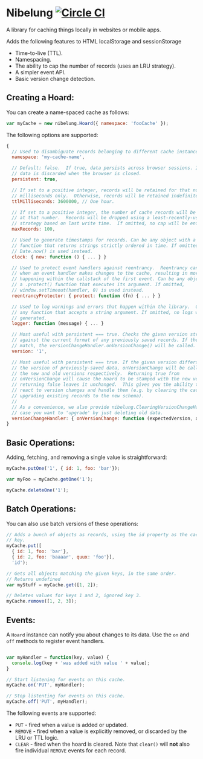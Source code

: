# Nibelung [![Circle CI](https://circleci.com/gh/rangle/nibelung.svg?style=svg)](https://circleci.com/gh/rangle/nibelung)

A library for caching things locally in websites or mobile apps.

Adds the following features to HTML localStorage and sessionStorage

* Time-to-live (TTL).
* Namespacing.
* The ability to cap the number of records (uses an LRU strategy).
* A simpler event API.
* Basic version change detection.

## Creating a Hoard:

You can create a name-spaced cache as follows:

```javascript
var myCache = new nibelung.Hoard({ namespace: 'fooCache' });
```

The following options are supported:

```javascript
{
  // Used to disambiguate records belonging to different cache instances.
  namespace: 'my-cache-name',

  // Default: false.  If true, data persists across browser sessions. If false,
  // data is discarded when the browser is closed.
  persistent: true,

  // If set to a positive integer, records will be retained for that number of
  // milliseconds only.  Otherwise, records will be retained indefinitely.
  ttlMilliseconds: 3600000, // One hour.

  // If set to a positive integer, the number of cache records will be capped
  // at that number.  Records will be dropped using a least-recently-used
  // strategy based on last write time.  If omitted, no cap will be enforced.
  maxRecords: 100,

  // Used to generate timestamps for records. Can be any object with a .now()
  // function that returns strings strictly ordered in time. If omitted,
  // Date.now() is used instead.
  clock: { now: function () { ... } }

  // Used to protect event handlers against reentrancy.  Reentrancy can happen
  // when an event handler makes changes to the cache, resulting in more events
  // happening within the callstack of the first event. Can be any object with
  // a .protect() function that executes its argument. If omitted,
  // window.setTimeout(handler, 0) is used instead.  
  reentrancyProtector: { protect: function (fn) { ... } }

  // Used to log warnings and errors that happen within the library.  Can be
  // any function that accepts a string argument. If omitted, no logs will be
  // generated.
  logger: function (message) { ... }

  // Most useful with persistent === true. Checks the given version string
  // against the current format of any previously saved records. If they don't
  // match, the versionChangeHandler.onVersionChange() will be called.
  version: '1',

  // Most useful with persistent === true. If the given version differs from
  // the version of previously-saved data, onVersionChange will be called with
  // the new and old versions respectively.  Returning true from
  // onVersionChange will cause the Hoard to be stamped with the new version;
  // returning false leaves it unchanged.  This gives you the ability to
  // react to version changes and handle them (e.g. by clearing the cache, or
  // upgrading existing records to the new schema).
  //
  // As a convenience, we also provide nibelung.ClearingVersionChangeHandler in
  // case you want to 'upgrade' by just deleting old data.
  versionChangeHandler: { onVersionChange: function (expectedVersion, actualVersion )}
}
```

## Basic Operations:

Adding, fetching, and removing a single value is straightforward:

```javascript
myCache.putOne('1', { id: 1, foo: 'bar'});

var myFoo = myCache.getOne('1');

myCache.deleteOne('1');
```

## Batch Operations:

You can also use batch versions of these operations:

```javascript
// Adds a bunch of objects as records, using the id property as the cache
// key.
myCache.put([
  { id: 1, foo: 'bar'},
  { id: 2, foo: 'baaaar', quux: 'foo'}],
  'id');

// Gets all objects matching the given keys, in the same order.
// Returns undefined
var myStuff = myCache.get([1, 2]);

// Deletes values for keys 1 and 2, ignored key 3.
myCache.remove([1, 2, 3]);
```

## Events:

A `Hoard` instance can notify you about changes to its data.  Use the `on` and
`off` methods to register event handlers.  

```javascript

var myHandler = function(key, value) {
  console.log(key + 'was added with value ' + value);
}

// Start listening for events on this cache.
myCache.on('PUT', myHandler);

// Stop listenting for events on this cache.
myCache.off('PUT', myHandler);
```

The following events are supported:

* `PUT` - fired when a value is added or updated.
* `REMOVE` - fired when a value is explicitly removed, or discarded by the LRU
or TTL logic.
* `CLEAR` - fired when the hoard is cleared.  Note that `clear()` will **not**
also fire individual `REMOVE` events for each record.
